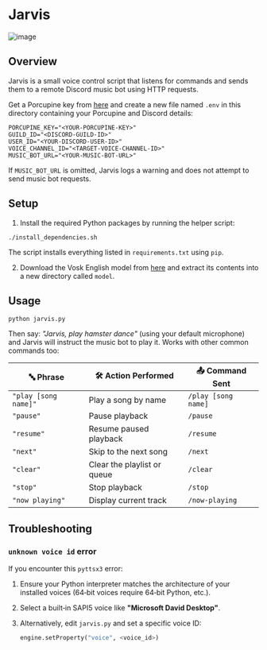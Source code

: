 # Jarvis
![image](https://github.com/user-attachments/assets/66ffb78c-fc72-410e-a3e4-7a785a508364)


## Overview
Jarvis is a small voice control script that listens for commands and sends them
to a remote Discord music bot using HTTP requests.

Get a Porcupine key from [here](https://console.picovoice.ai/signup) and create a new file
named `.env` in this directory containing your Porcupine and Discord details:

```
PORCUPINE_KEY="<YOUR-PORCUPINE-KEY>"
GUILD_ID="<DISCORD-GUILD-ID>"
USER_ID="<YOUR-DISCORD-USER-ID>"
VOICE_CHANNEL_ID="<TARGET-VOICE-CHANNEL-ID>"
MUSIC_BOT_URL="<YOUR-MUSIC-BOT-URL>"
```

If `MUSIC_BOT_URL` is omitted, Jarvis logs a warning and does not attempt to
send music bot requests.

## Setup
1. Install the required Python packages by running the helper script:

```
./install_dependencies.sh
```

   The script installs everything listed in `requirements.txt` using `pip`.

2. Download the Vosk English model from
   [here](https://alphacephei.com/vosk/models/vosk-model-en-us-0.22.zip) and
   extract its contents into a new directory called `model`.


## Usage
`python jarvis.py`

Then say: _"Jarvis, play hamster dance"_ (using your default microphone) and Jarvis
will instruct the music bot to play it. Works with other common commands too:

| 🔤 Phrase              | 🛠️ Action Performed               | 📤 Command Sent                              |
| ---------------------- | ---------------------------------- | ------------------------------------- |
| `"play [song name]"`   | Play a song by name                | `/play [song name]`                           |
| `"pause"`              | Pause playback                     | `/pause`                                      |
| `"resume"`             | Resume paused playback             | `/resume`                                     |
| `"next"`               | Skip to the next song              | `/next`                                      |
| `"clear"`              | Clear the playlist or queue        | `/clear`                                      |
| `"stop"`               | Stop playback                      | `/stop`                                       |
| `"now playing"`        | Display current track              | `/now-playing`                                |
## Troubleshooting

### `unknown voice id` error

If you encounter this `pyttsx3` error:

1. Ensure your Python interpreter matches the architecture of your installed voices (64‑bit voices require 64‑bit Python, etc.).
2. Select a built‑in SAPI5 voice like **"Microsoft David Desktop"**.
3. Alternatively, edit `jarvis.py` and set a specific voice ID:

   ```python
   engine.setProperty("voice", <voice_id>)
   ```
